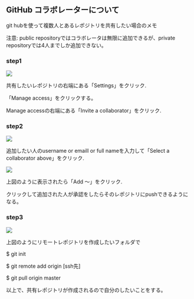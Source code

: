 ## GitHub コラボレーターについて

git hubを使って複数人とあるレポジトリを共有したい場合のメモ

注意: public repositoryではコラボレータは無限に追加できるが、private repositoryでは4人までしか追加できない。


### step1
![](../img/collaborators1.png)

共有したいレポジトリの右端にある「Settings」をクリック.

「Manage access」をクリックする。

Manage accessの右端にある「Invite a collaborator」をクリック.

### step2
![](../img/collaborators2.png)


追加したい人のusername or emaill or full nameを入力して「Select a collaborator above」をクリック.

![](../img/collaborators3.png)

上図のように表示されたら「Add 〜」をクリック.

クリックして追加された人が承認をしたらそのレポジトリにpushできるようになる。

### step3
![](../img/collaborators4.png)

上図のようにリモートレポジトリを作成したいフォルダで

$ git init

$ git remote add origin [ssh先]

$ git pull origin master

以上で、共有レポジトリが作成されるので自分のしたいことをする。